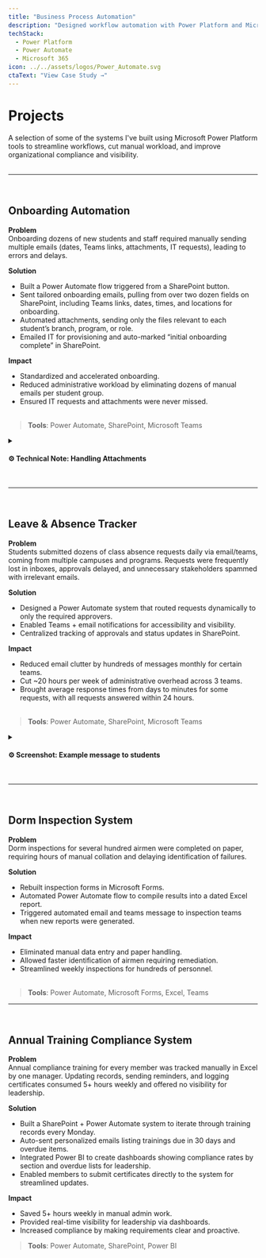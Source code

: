 ```yaml
---
title: "Business Process Automation"
description: "Designed workflow automation with Power Platform and Microsoft 365, replacing manual processes for onboarding, leave requests, and training compliance."
techStack:
  - Power Platform
  - Power Automate
  - Microsoft 365
icon: ../../assets/logos/Power_Automate.svg
ctaText: "View Case Study →"
---
```


# Projects

A selection of some of the systems I've built using Microsoft Power Platform tools to streamline workflows, cut manual workload, and improve organizational compliance and visibility. <br><br>

---
<br>

## Onboarding Automation 

**Problem**  
Onboarding dozens of new students and staff required manually sending multiple emails (dates, Teams links, attachments, IT requests), leading to errors and delays.  

**Solution**  
- Built a Power Automate flow triggered from a SharePoint button.  
- Sent tailored onboarding emails, pulling from over two dozen fields on SharePoint, including Teams links, dates, times, and locations for onboarding.  
- Automated attachments, sending only the files relevant to each student’s branch, program, or role. 
- Emailed IT for provisioning and auto-marked “initial onboarding complete” in SharePoint.  
 

**Impact**  
- Standardized and accelerated onboarding.  
- Reduced administrative workload by eliminating dozens of manual emails per student group.  
- Ensured IT requests and attachments were never missed.  <br><br>

> **Tools**: Power Automate, SharePoint, Microsoft Teams



<details>
<summary><h4>⚙️ Technical Note: Handling Attachments</h4></summary>

![Mission Driven](../../assets/images/projects/PowerAutomate1.png)

Initially, I struggled to figure out how to send multiple attachments dynamically in automated emails.  

I solved it by using a **for loop** to append the binary data of each file from a shared folder into an array variable, then passing that array into the email’s attachments field. 

This allowed the team to simply update files in the shared folder whenever policies changed, ensuring onboarding emails always included the most up-to-date attachments without modifying the flow itself.
</details> 
<br>

--- 
<br>

## Leave & Absence Tracker  

**Problem**  
Students submitted dozens of class absence requests daily via email/teams, coming from multiple campuses and programs. Requests were frequently lost in inboxes, approvals delayed, and unnecessary stakeholders spammed with irrelevant emails.  

**Solution**  
- Designed a Power Automate system that routed requests dynamically to only the required approvers.  
- Enabled Teams + email notifications for accessibility and visibility.  
- Centralized tracking of approvals and status updates in SharePoint.  

**Impact**  
- Reduced email clutter by hundreds of messages monthly for certain teams.
- Cut ~20 hours per week of administrative overhead across 3 teams.  
- Brought average response times from days to minutes for some requests, with all requests answered within 24 hours. <br><br>

 > **Tools**: Power Automate, SharePoint, Microsoft Teams
 
 <details>
<summary><h4>⚙️ Screenshot: Example message to students</h4></summary>

![Mission Driven](../../assets/images/projects/PowerAutomate2.png)

When the student's absence request status changed (approved, denied, needed more info), an email and teams message was sent directly to the student and the required approving parties, reducing inbox clutter and speeding response times. The messages were tailored to the student vs faculty view.

</details> 
<br>



---
<br>

## Dorm Inspection System  

**Problem**  
Dorm inspections for several hundred airmen were completed on paper, requiring hours of manual collation and delaying identification of failures.  

**Solution**  
- Rebuilt inspection forms in Microsoft Forms.  
- Automated Power Automate flow to compile results into a dated Excel report.  
- Triggered automated email and teams message to inspection teams when new reports were generated.  

**Impact**  
- Eliminated manual data entry and paper handling.  
- Allowed faster identification of airmen requiring remediation.  
- Streamlined weekly inspections for hundreds of personnel.  <br><br>

 > **Tools**: Power Automate, Microsoft Forms, Excel, Teams

---
<br>

## Annual Training Compliance System  

**Problem**  
Annual compliance training for every member was tracked manually in Excel by one manager. Updating records, sending reminders, and logging certificates consumed 5+ hours weekly and offered no visibility for leadership.  

**Solution**  
- Built a SharePoint + Power Automate system to iterate through training records every Monday.  
- Auto-sent personalized emails listing trainings due in 30 days and overdue items.  
- Integrated Power BI to create dashboards showing compliance rates by section and overdue lists for leadership.  
- Enabled members to submit certificates directly to the system for streamlined updates.  

**Impact**  
- Saved 5+ hours weekly in manual admin work.  
- Provided real-time visibility for leadership via dashboards.  
- Increased compliance by making requirements clear and proactive.  

> **Tools**: Power Automate, SharePoint, Power BI

